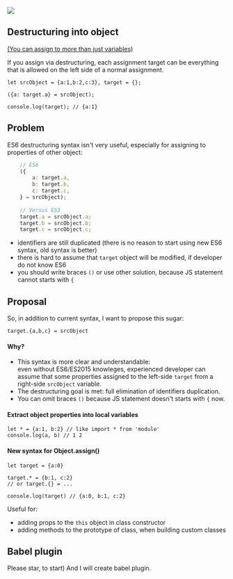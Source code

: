 [![](http://truejs.com/content/images/2016/07/destructuring-1.png)](http://exploringjs.com/es6/ch_destructuring.html)

Destructuring into object
-------------------------

[(You can assign to more than just variables)](http://exploringjs.com/es6/ch_destructuring.html#sec_assignment-targets)

If you assign via destructuring, each assignment target can be everything that is allowed on the left side of a normal assignment.

	let srcObject = {a:1,b:2,c:3}, target = {};     
	
	({a: target.a} = srcObject);  
	
	console.log(target); // {a:1}
	
## Problem

ES6 destructuring syntax isn't very useful, especially for assigning to properties of other object:
```js
	// ES6
	({
	    a: target.a,
	    b: target.b,
	    c: target.c,
	} = srcObject);
	
	// Versus ES3
	target.a = srcObject.a;
	target.b = srcObject.b;
	target.c = srcObject.c;
```
- identifiers are still duplicated (there is no reason to start using new ES6 syntax, old syntax is better)
- there is hard to assume that `target` object will be modified, if developer do not know ES6
- you should write braces `()` or use other solution, because JS statement cannot starts with `{`

## Proposal

So, in addition to current syntax, I want to propose this sugar:

	target.{a,b,c} = srcObject

#### Why?

+ This syntax is more clear and understandable:    
  even without ES6/ES2015 knowleges, experienced developer can assume that some properties assigned to the left-side `target` from a right-side `srcObject` variable.
+ The destructuring goal is met: full elimination of identifiers duplication.
+ You can omit braces `()` because JS statement doesn't starts with `{` now.  
	
#### Extract object properties into local variables

	let * = {a:1, b:2} // like import * from 'module'
	console.log(a, b) // 1 2

#### New syntax for Object.assign()

	let target = {a:0}
	
	target.* = {b:1, c:2}
	// or target.{} = ...
	
	console.log(target) // {a:0, b:1, c:2}
	
Useful for:

+ adding props to the `this` object in class constructor
+ adding methods to the prototype of class, when building custom classes

## Babel plugin

Please star, to start) And I will create babel plugin. 

